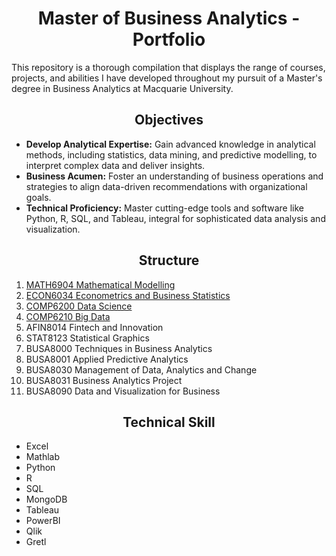 # __<center>Master of Business Analytics - Portfolio</center>__
This repository is a thorough compilation that displays the range of courses, projects, and abilities I have developed throughout my pursuit of a Master's degree in Business Analytics at Macquarie University.

## __<center>Objectives</center>__
- **Develop Analytical Expertise:** Gain advanced knowledge in analytical methods, including statistics, data mining, and predictive modelling, to interpret complex data and deliver insights.
- **Business Acumen:** Foster an understanding of business operations and strategies to align data-driven recommendations with organizational goals.
- **Technical Proficiency:** Master cutting-edge tools and software like Python, R, SQL, and Tableau, integral for sophisticated data analysis and visualization.
  
## __<center>Structure</center>__
1. [MATH6904 Mathematical Modelling](https://github.com/VivianNg9/Master-of-Business-Analytics_Portfolio-/tree/main/MATH6904_Mathematical%20Modelling)
2. [ECON6034 Econometrics and Business Statistics](https://github.com/VivianNg9/Master-of-Business-Analytics_Portfolio-/tree/main/ECON6034_Econometrics%20and%20Business%20Statistics)
3. [COMP6200 Data Science](https://github.com/VivianNg9/Master-of-Business-Analytics_Portfolio-/tree/main/COMP6200_Data%20Science%20)
4. [COMP6210 Big Data](https://github.com/VivianNg9/Master-of-Business-Analytics_Portfolio-/tree/main/COMP6210_Big%20Data%20)
6. AFIN8014 Fintech and Innovation
7. STAT8123 Statistical Graphics
8. BUSA8000 Techniques in Business Analytics
9. BUSA8001 Applied Predictive Analytics
10. BUSA8030 Management of Data, Analytics and Change
11. BUSA8031 Business Analytics Project
12. BUSA8090 Data and Visualization for Business

## __<center>Technical Skill</center>__
- Excel
- Mathlab
- Python
- R
- SQL
- MongoDB
- Tableau
- PowerBI
- Qlik
- Gretl


